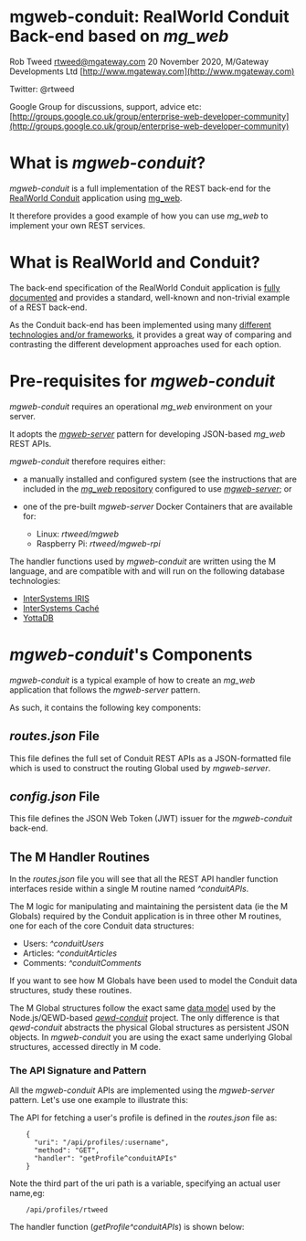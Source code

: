 # mgweb-conduit: RealWorld Conduit Back-end based on *mg_web*
 
Rob Tweed <rtweed@mgateway.com>
20 November 2020, M/Gateway Developments Ltd [http://www.mgateway.com](http://www.mgateway.com)  

Twitter: @rtweed

Google Group for discussions, support, advice etc: [http://groups.google.co.uk/group/enterprise-web-developer-community](http://groups.google.co.uk/group/enterprise-web-developer-community)


# What is *mgweb-conduit*?

*mgweb-conduit* is a full implementation of the REST back-end for the 
[RealWorld Conduit](https://medium.com/@ericsimons/introducing-realworld-6016654d36b5)
application using [mg_web](https://github.com/chrisemunt/mg_web).

It therefore provides a good example of how you can use *mg_web* to implement your own
REST services.

# What is RealWorld and Conduit?

The back-end specification of the RealWorld Conduit application is 
[fully documented](https://github.com/gothinkster/realworld/tree/master/api)
and provides a standard, well-known and non-trivial example of a REST back-end.

As the Conduit back-end has been implemented using many
[different technologies and/or frameworks](https://github.com/gothinkster/realworld), 
it provides a great way of comparing and contrasting the different development approaches
used for each option.

# Pre-requisites for *mgweb-conduit*

*mgweb-conduit* requires an operational *mg_web* environment on your server.

It adopts the [*mgweb-server*](https://github.com/robtweed/mgweb-server)
pattern for developing JSON-based *mg_web* REST APIs.

*mgweb-conduit* therefore requires either:

- a manually installed and configured system (see the
instructions that are included in the 
[*mg_web* repository](https://github.com/chrisemunt/mg_web)
configured to use 
[*mgweb-server*](https://github.com/robtweed/mgweb-server); or

- one of the pre-built *mgweb-server*
Docker Containers that are available for:

  - Linux: *rtweed/mgweb*
  - Raspberry Pi: *rtweed/mgweb-rpi*

The handler functions used by *mgweb-conduit* 
are written using the M language, and
are compatible with and will run on the following database technologies:

- [InterSystems IRIS](https://www.intersystems.com/products/intersystems-iris/)
- [InterSystems Cach&eacute;](https://www.intersystems.com/products/cache/)
- [YottaDB](https://yottadb.com)


# *mgweb-conduit*'s Components

*mgweb-conduit* is a typical example of how to create an
*mg_web* application that follows the *mgweb-server* pattern.

As such, it contains the following key components:

## *routes.json* File

This file defines the full set of Conduit REST APIs as a JSON-formatted file
which is used to construct the routing Global used by *mgweb-server*.

## *config.json* File

This file defines the JSON Web Token (JWT) issuer for the *mgweb-conduit*
back-end.

## The M Handler Routines

In the *routes.json* file you will see that all the REST API handler
function interfaces reside within a single M routine named *^conduitAPIs*.

The M logic for manipulating and maintaining the persistent data 
(ie the M Globals) required by the Conduit application is
in three other M routines, one for each of the core Conduit data
structures:

- Users: *^conduitUsers*
- Articles: *^conduitArticles*
- Comments: *^conduitComments*

If you want to see how M Globals have been used to model the Conduit
data structures, study these routines.

The M Global structures follow the exact same 
[data model](https://github.com/robtweed/qewd-conduit/blob/master/QEWD-JSdb.md)
 used by the Node.js/QEWD-based 
[*qewd-conduit*](https://github.com/robtweed/qewd-conduit)
project.  The only difference is that *qewd-conduit* abstracts the
physical Global structures as persistent JSON objects.  In
*mgweb-conduit* you are using the exact same underlying
Global structures, accessed directly in M code.

### The API Signature and Pattern

All the *mgweb-conduit* APIs are implemented using the *mgweb-server*
pattern.  Let's use one example to illustrate this:

The API for fetching a user's profile is defined in the *routes.json* file as:

        {
          "uri": "/api/profiles/:username",
          "method": "GET",
          "handler": "getProfile^conduitAPIs"
        }

Note the third part of the uri path is a variable, specifying an
actual user name,eg:

        /api/profiles/rtweed

The handler function (*getProfile^conduitAPIs*)
is shown below:








